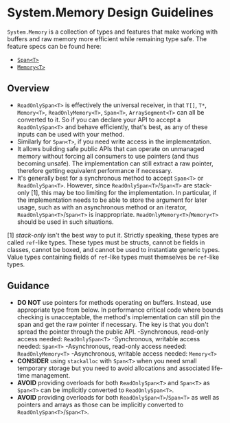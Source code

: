 # System.Memory Design Guidelines

`System.Memory` is a collection of types and features that make working with
buffers and raw memory more efficient while remaining type safe. The feature
specs can be found here:

* [`Span<T>`](https://github.com/dotnet/corefxlab/blob/master/docs/specs/span.md)
* [`Memory<T>`](https://github.com/dotnet/corefxlab/blob/master/docs/specs/memory.md)

## Overview

* `ReadOnlySpan<T>` is effectively the universal receiver, in that `T[]`, `T*`,
  `Memory<T>`, `ReadOnlyMemory<T>`, `Span<T>`, `ArraySegment<T>` can all be
  converted to it. So if you can declare your API to accept a `ReadOnlySpan<T>`
  and behave efficiently, that's best, as any of these inputs can be used with
  your method.
* Similarly for `Span<T>`, if you need write access in the implementation.
* It allows building safe public APIs that can operate on unmanaged memory
  without forcing all consumers to use pointers (and thus becoming unsafe). The
  implementation can still extract a raw pointer, therefore getting equivalent
  performance if necessary.
* It's generally best for a synchronous method to accept `Span<T>` or
  `ReadOnlySpan<T>`. However, since `ReadOnlySpan<T>`/`Span<T>` are stack-only
  [1], this may be too limiting for the implementation. In particular, if the
  implementation needs to be able to store the argument for later usage, such as
  with an asynchronous method or an iterator, `ReadOnlySpan<T>`/`Span<T>` is
  inappropriate. `ReadOnlyMemory<T>`/`Memory<T>` should be used in such
  situations.

[1] *stack-only* isn't the best way to put it. Strictly speaking, these types
    are called `ref`-like types. These types must be structs, cannot be fields
    in classes, cannot be boxed, and cannot be used to instantiate generic
    types. Value types containing fields of `ref`-like types must themselves be
    `ref`-like types.

## Guidance

* **DO NOT** use pointers for methods operating on buffers. Instead, use
  appropriate type from below. In performance critical code where bounds
  checking is unacceptable, the method's implementation can still pin the span
  and get the raw pointer if necessary. The key is that you don't spread the
  pointer through the public API.
    -Synchronous, read-only access needed:   `ReadOnlySpan<T>`
    -Synchronous, writable access needed: `Span<T>`
    -Asynchronous, read-only access needed: `ReadOnlyMemory<T>`
    -Asynchronous, writable access needed: `Memory<T>`
* **CONSIDER** using `stackalloc` with `Span<T>` when you need small temporary
  storage but you need to avoid allocations and associated life-time management.
* **AVOID** providing overloads for both `ReadOnlySpan<T>` and `Span<T>` as `Span<T>`
  can be implicitly converted to `ReadOnlySpan<T>`.
* **AVOID** providing overloads for both `ReadOnlySpan<T>`/`Span<T>` as well as
  pointers and arrays as those can be implicitly converted to
  `ReadOnlySpan<T>`/`Span<T>`.
